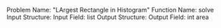 Problem Name: "LArgest Rectangle in Histogram"
Function Name: solve
Input Structure:
Input Field: list<int>
Output Structure:
Output Field: int area